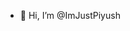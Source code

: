- 👋 Hi, I’m @ImJustPiyush


<!---
ImJustPiyush/ImJustPiyush is a ✨ special ✨ repository because its `README.md` (this file) appears on your GitHub profile.
You can click the Preview link to take a look at your changes.
--->
